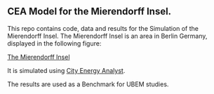 ## CEA Model for the Mierendorff Insel. 

This repo contains code, data and results for the Simulation of the Mierendorff Insel. The Mierendorff Insel is an area in Berlin Germany, displayed in the following figure: 

[The Mierendorff Insel](/img/Mierendorff.png)



It is simulated using [City Energy Analyst](https://www.cityenergyanalyst.com/).

The results are used as a Benchmark for UBEM studies. 

